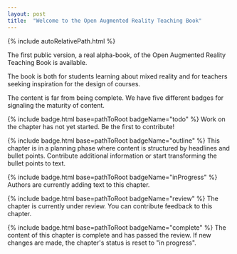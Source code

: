 ```yaml
---
layout: post
title:  "Welcome to the Open Augmented Reality Teaching Book"
---
```


{% include autoRelativePath.html %}

The first public version, a real alpha-book, of the Open Augmented Reality
Teaching Book is available. 

The book is both for students learning about mixed reality and for teachers seeking inspiration for the design of courses.

The content is far from being complete. We have five different badges for 
signaling the maturity of content.

{% include badge.html base=pathToRoot badgeName="todo" %}
Work on the chapter has not yet started.
Be the first to contribute!

{% include badge.html base=pathToRoot badgeName="outline" %}
This chapter is in a planning phase where content is structured by headlines and bullet points.
Contribute additional information or start transforming the bullet points to text.

{% include badge.html base=pathToRoot badgeName="inProgress" %}
Authors are currently adding text to this chapter.

{% include badge.html base=pathToRoot badgeName="review" %}
The chapter is currently under review.
You can contribute feedback to this chapter.

{% include badge.html base=pathToRoot badgeName="complete" %}
The content of this chapter is complete and has passed the review.
If new changes are made, the chapter's status is reset to "in progress".
